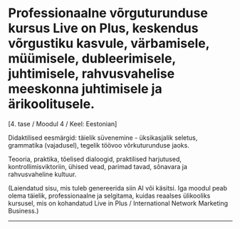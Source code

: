 # Professionaalne võrguturunduse kursus Live on Plus, keskendus võrgustiku kasvule, värbamisele, müümisele, dubleerimisele, juhtimisele, rahvusvahelise meeskonna juhtimisele ja ärikoolitusele.


[4. tase / Moodul 4 / Keel: Eestonian]

Didaktilised eesmärgid: täielik süvenemine - üksikasjalik seletus, grammatika (vajadusel), tegelik töövoo võrkuturunduse jaoks.

Teooria, praktika, tõelised dialoogid, praktilised harjutused, kontrollimisviktoriin, ühised vead, parimad tavad, sõnavara ja rahvusvaheline kultuur.


(Laiendatud sisu, mis tuleb genereerida siin AI või käsitsi. Iga moodul peab olema täielik, professionaalne ja selgitama, kuidas reaalses ülikooliks kursusel, mis on kohandatud Live in Plus / International Network Marketing Business.)

---